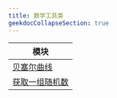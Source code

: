 ```yaml
---
title: 数学工具类
geekdocCollapseSection: true
---
```


| 模块 |
| - |
| [贝塞尔曲线](/WithWhatForUnity/Utils/MathUtils/Bezier) |
| [获取一组随机数](/WithWhatForUnity/Utils/MathUtils/GetRandomNumbers) |